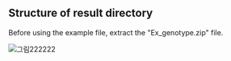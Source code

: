## Structure of result directory
  

Before using the example file, extract the "Ex_genotype.zip" file.


![그림222222](https://user-images.githubusercontent.com/49300659/80274654-feacf700-8716-11ea-8f4b-dc2f9041abae.jpg)
